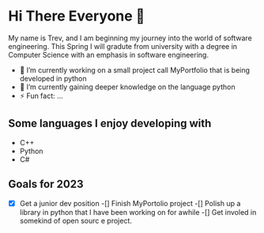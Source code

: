 # Hi There Everyone 👋
My name is Trev, and I am beginning my journey into the world of software engineering. This Spring I will gradute from university with a degree in Computer Science with an emphasis in software engineering.

- 🔭 I’m currently working on a small project call MyPortfolio that is being developed in python
- 🌱 I’m currently gaining deeper knowledge on the language python
- ⚡ Fun fact: ...

## Some languages I enjoy developing with
- C++
- Python
- C#

## Goals for 2023
-[x] Get a junior dev position
-[] Finish MyPortolio project
-[] Polish up a library in python that I have been working on for awhile
-[] Get involed in somekind of open sourc e project.
